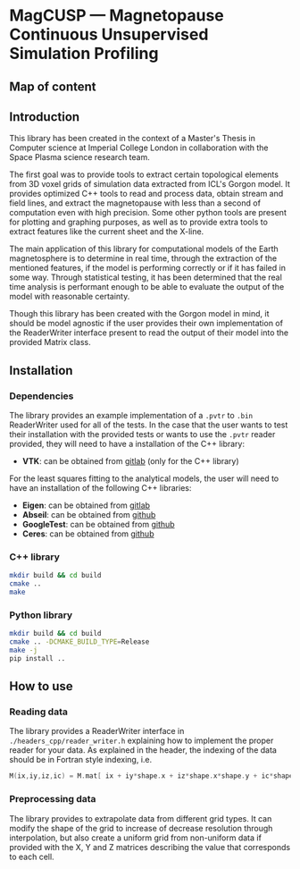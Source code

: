 # MagCUSP — Magnetopause Continuous Unsupervised Simulation Profiling

## Map of content

## Introduction

This library has been created in the context of a Master's Thesis in Computer science at Imperial College London in collaboration with the Space Plasma science research team. 

The first goal was to provide tools to extract certain topological elements from 3D voxel grids of simulation data extracted from ICL's Gorgon model. 
It provides optimized C++ tools to read and process data, obtain stream and field lines, and extract the magnetopause with less than a second of computation even with high precision.
Some other python tools are present for plotting and graphing purposes, as well as to provide extra tools to extract features like the current sheet and the X-line.

The main application of this library for computational models of the Earth magnetosphere is to determine in real time, through the extraction of the mentioned features, if the model is performing correctly or if it has failed in some way. 
Through statistical testing, it has been determined that the real time analysis is performant enough to be able to evaluate the output of the model with reasonable certainty.

Though this library has been created with the Gorgon model in mind, it should be model agnostic if the user provides their own implementation of the ReaderWriter interface present to read the output of their model into the provided Matrix class.    

## Installation

### Dependencies

The library provides an example implementation of a `.pvtr` to `.bin` ReaderWriter used for all of the tests. 
In the case that the user wants to test their installation with the provided tests or wants to use the `.pvtr` reader provided, they will need to have a installation of the C++ library: 
- **VTK**: can be obtained from [gitlab](https://gitlab.kitware.com/vtk/vtk) (only for the C++ library)

For the least squares fitting to the analytical models, the user will need to have an installation of the following C++ libraries:
- **Eigen**: can be obtained from [gitlab](https://gitlab.com/libeigen/eigen)
- **Abseil**: can be obtained from [github](https://github.com/abseil/abseil-cpp)
- **GoogleTest**: can be obtained from [github](https://github.com/google/googletest)
- **Ceres**: can be obtained from [github](https://github.com/ceres-solver/ceres-solver)

### C++ library

```bash
mkdir build && cd build
cmake ..
make
```

### Python library

```bash
mkdir build && cd build
cmake .. -DCMAKE_BUILD_TYPE=Release
make -j
pip install ..
```

## How to use

### Reading data

The library provides a ReaderWriter interface in `./headers_cpp/reader_writer.h` explaining how to implement the proper reader for your data. As explained in the header, the indexing of the data should be in Fortran style indexing, i.e.

```cpp
M(ix,iy,iz,ic) = M.mat[ ix + iy*shape.x + iz*shape.x*shape.y + ic*shape.x*shape.y*shape.z ];
```

### Preprocessing data

The library provides to extrapolate data from different grid types. 
It can modify the shape of the grid to increase of decrease resolution through interpolation, but also create a uniform grid from non-uniform data if provided with the X, Y and Z matrices describing the value that corresponds to each cell. 
